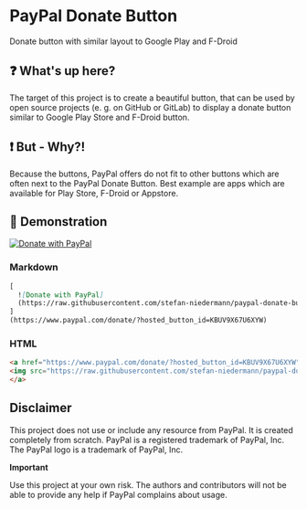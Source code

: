 # PayPal Donate Button


Donate button with similar layout to Google Play and F-Droid

## :question: What's up here?

The target of this project is to create a beautiful button, that can be used by open source projects (e. g. on GitHub or GitLab) to display a donate button similar to Google Play Store and F-Droid button.

## :exclamation: But - Why?!

Because the buttons, PayPal offers do not fit to other buttons which are often next to the PayPal Donate Button. Best example are apps which are available for Play Store, F-Droid or Appstore.

## :eyes: Demonstration

[![Donate with PayPal](https://raw.githubusercontent.com/stefan-niedermann/paypal-donate-button/master/paypal-donate-button.png)](https://www.paypal.com/donate/?hosted_button_id=KBUV9X67U6XYW)

### Markdown

```markdown
[
  ![Donate with PayPal]
  (https://raw.githubusercontent.com/stefan-niedermann/paypal-donate-button/master/paypal-donate-button.png)
]
(https://www.paypal.com/donate/?hosted_button_id=KBUV9X67U6XYW)
```

### HTML

```html
<a href="https://www.paypal.com/donate/?hosted_button_id=KBUV9X67U6XYW"> 
<img src="https://raw.githubusercontent.com/stefan-niedermann/paypal-donate-button/master/paypal-donate-button.png" alt="Donate with PayPal" />
</a>
```

## Disclaimer

This project does not use or include any resource from PayPal. It is created completely from scratch. PayPal is a registered trademark of PayPal, Inc. The PayPal logo is a trademark of PayPal, Inc.

**Important**

Use this project at your own risk. The authors and contributors will not be able to provide any help if PayPal complains about usage.
